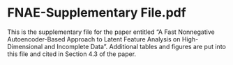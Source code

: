# FNAE-Supplementary File.pdf
This is the supplementary file for the paper entitled “A Fast Nonnegative Autoencoder-Based Approach to Latent Feature Analysis on High-Dimensional and Incomplete Data”. Additional tables and figures are put into this file and cited in Section 4.3 of the paper.
